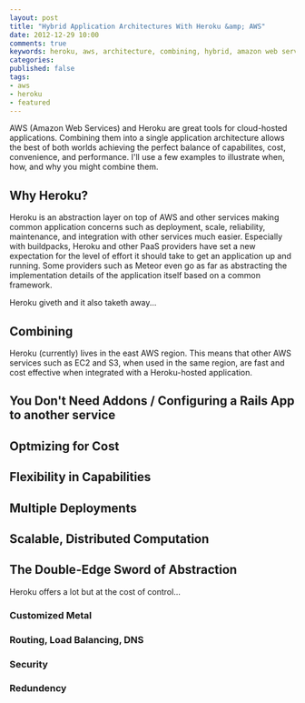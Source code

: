 ```yaml
---
layout: post
title: "Hybrid Application Architectures With Heroku &amp; AWS"
date: 2012-12-29 10:00
comments: true
keywords: heroku, aws, architecture, combining, hybrid, amazon web services, s3, ec2
categories: 
published: false
tags:
- aws
- heroku
- featured
---
```


AWS (Amazon Web Services) and Heroku are great tools for cloud-hosted applications. Combining them into a single application architecture allows the best of both worlds achieving the perfect balance of capabilites, cost, convenience, and performance. I'll use a few examples to illustrate when, how, and why you might combine them.

<!-- more -->

## Why Heroku?

Heroku is an abstraction layer on top of AWS and other services making common application concerns such as deployment, scale, reliability, maintenance, and integration with other services much easier. Especially with buildpacks, Heroku and other PaaS providers have set a new expectation for the level of effort it should take to get an application up and running. Some providers such as Meteor even go as far as abstracting the implementation details of the application itself based on a common framework.

Heroku giveth and it also taketh away...

## Combining

Heroku (currently) lives in the east AWS region. This means that other AWS services such as EC2 and S3, when used in the same region, are fast and cost effective when integrated with a Heroku-hosted application.

## You Don't Need Addons / Configuring a Rails App to another service

## Optmizing for Cost

## Flexibility in Capabilities

## Multiple Deployments

## Scalable, Distributed Computation

## The Double-Edge Sword of Abstraction

Heroku offers a lot but at the cost of control...

### Customized Metal

### Routing, Load Balancing, DNS

### Security

### Redundency